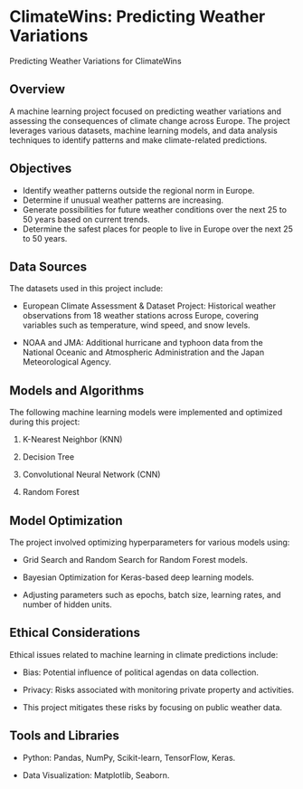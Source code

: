 # ClimateWins: Predicting Weather Variations
Predicting Weather Variations for ClimateWins
## Overview

A machine learning project focused on predicting weather variations and assessing the consequences of climate change across Europe. The project leverages various datasets, machine learning models, and data analysis techniques to identify patterns and make climate-related predictions.

## Objectives

- Identify weather patterns outside the regional norm in Europe.
- Determine if unusual weather patterns are increasing.
- Generate possibilities for future weather conditions over the next 25 to 50 years based on current trends.
- Determine the safest places for people to live in Europe over the next 25 to 50 years.


## Data Sources

The datasets used in this project include:

- European Climate Assessment & Dataset Project: Historical weather observations from 18 weather stations across Europe, covering variables such as temperature, wind speed, and snow levels.

- NOAA and JMA: Additional hurricane and typhoon data from the National Oceanic and Atmospheric Administration and the Japan Meteorological Agency.

## Models and Algorithms

The following machine learning models were implemented and optimized during this project:

1. K-Nearest Neighbor (KNN)

2. Decision Tree

3. Convolutional Neural Network (CNN)

4. Random Forest

## Model Optimization

The project involved optimizing hyperparameters for various models using:

- Grid Search and Random Search for Random Forest models.

- Bayesian Optimization for Keras-based deep learning models.

- Adjusting parameters such as epochs, batch size, learning rates, and number of hidden units.

## Ethical Considerations

Ethical issues related to machine learning in climate predictions include:

- Bias: Potential influence of political agendas on data collection.

- Privacy: Risks associated with monitoring private property and activities.

- This project mitigates these risks by focusing on public weather data.

## Tools and Libraries

- Python: Pandas, NumPy, Scikit-learn, TensorFlow, Keras.

- Data Visualization: Matplotlib, Seaborn.

